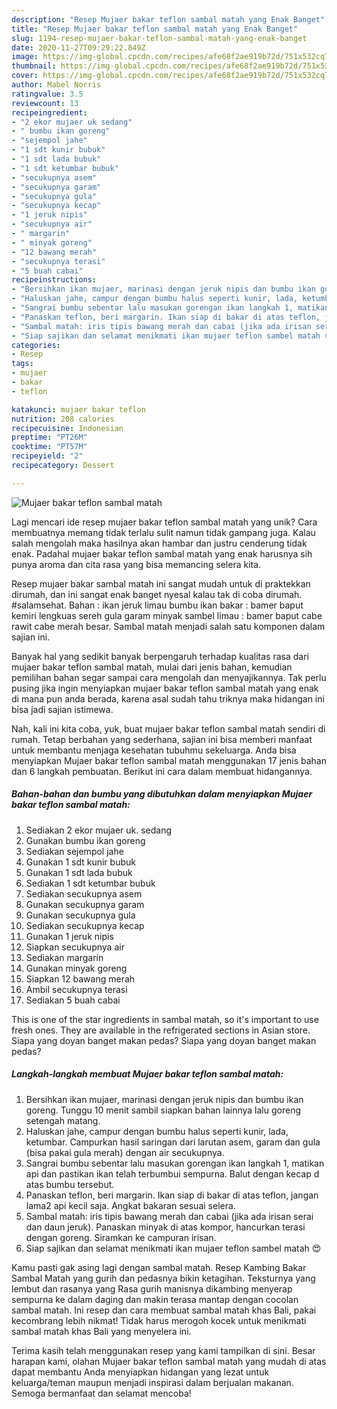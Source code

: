 ```yaml
---
description: "Resep Mujaer bakar teflon sambal matah yang Enak Banget"
title: "Resep Mujaer bakar teflon sambal matah yang Enak Banget"
slug: 1194-resep-mujaer-bakar-teflon-sambal-matah-yang-enak-banget
date: 2020-11-27T09:29:22.849Z
image: https://img-global.cpcdn.com/recipes/afe68f2ae919b72d/751x532cq70/mujaer-bakar-teflon-sambal-matah-foto-resep-utama.jpg
thumbnail: https://img-global.cpcdn.com/recipes/afe68f2ae919b72d/751x532cq70/mujaer-bakar-teflon-sambal-matah-foto-resep-utama.jpg
cover: https://img-global.cpcdn.com/recipes/afe68f2ae919b72d/751x532cq70/mujaer-bakar-teflon-sambal-matah-foto-resep-utama.jpg
author: Mabel Norris
ratingvalue: 3.5
reviewcount: 13
recipeingredient:
- "2 ekor mujaer uk sedang"
- " bumbu ikan goreng"
- "sejempol jahe"
- "1 sdt kunir bubuk"
- "1 sdt lada bubuk"
- "1 sdt ketumbar bubuk"
- "secukupnya asem"
- "secukupnya garam"
- "secukupnya gula"
- "secukupnya kecap"
- "1 jeruk nipis"
- "secukupnya air"
- " margarin"
- " minyak goreng"
- "12 bawang merah"
- "secukupnya terasi"
- "5 buah cabai"
recipeinstructions:
- "Bersihkan ikan mujaer, marinasi dengan jeruk nipis dan bumbu ikan goreng. Tunggu 10 menit sambil siapkan bahan lainnya lalu goreng setengah matang."
- "Haluskan jahe, campur dengan bumbu halus seperti kunir, lada, ketumbar. Campurkan hasil saringan dari larutan asem, garam dan gula (bisa pakai gula merah) dengan air secukupnya."
- "Sangrai bumbu sebentar lalu masukan gorengan ikan langkah 1, matikan api dan pastikan ikan telah terbumbui sempurna. Balut dengan kecap d atas bumbu tersebut."
- "Panaskan teflon, beri margarin. Ikan siap di bakar di atas teflon, jangan lama2 api kecil saja. Angkat bakaran sesuai selera."
- "Sambal matah: iris tipis bawang merah dan cabai (jika ada irisan serai dan daun jeruk). Panaskan minyak di atas kompor, hancurkan terasi dengan goreng. Siramkan ke campuran irisan."
- "Siap sajikan dan selamat menikmati ikan mujaer teflon sambel matah 😍"
categories:
- Resep
tags:
- mujaer
- bakar
- teflon

katakunci: mujaer bakar teflon 
nutrition: 208 calories
recipecuisine: Indonesian
preptime: "PT26M"
cooktime: "PT57M"
recipeyield: "2"
recipecategory: Dessert

---
```



![Mujaer bakar teflon sambal matah](https://img-global.cpcdn.com/recipes/afe68f2ae919b72d/751x532cq70/mujaer-bakar-teflon-sambal-matah-foto-resep-utama.jpg)

Lagi mencari ide resep mujaer bakar teflon sambal matah yang unik? Cara membuatnya memang tidak terlalu sulit namun tidak gampang juga. Kalau salah mengolah maka hasilnya akan hambar dan justru cenderung tidak enak. Padahal mujaer bakar teflon sambal matah yang enak harusnya sih punya aroma dan cita rasa yang bisa memancing selera kita.

Resep mujaer bakar sambal matah ini sangat mudah untuk di praktekkan dirumah, dan ini sangat enak banget nyesal kalau tak di coba dirumah. #salamsehat. Bahan : ikan jeruk limau bumbu ikan bakar : bamer baput kemiri lengkuas sereh gula garam minyak sambel limau : bamer baput cabe rawit cabe merah besar. Sambal matah menjadi salah satu komponen dalam sajian ini.

Banyak hal yang sedikit banyak berpengaruh terhadap kualitas rasa dari mujaer bakar teflon sambal matah, mulai dari jenis bahan, kemudian pemilihan bahan segar sampai cara mengolah dan menyajikannya. Tak perlu pusing jika ingin menyiapkan mujaer bakar teflon sambal matah yang enak di mana pun anda berada, karena asal sudah tahu triknya maka hidangan ini bisa jadi sajian istimewa.


Nah, kali ini kita coba, yuk, buat mujaer bakar teflon sambal matah sendiri di rumah. Tetap berbahan yang sederhana, sajian ini bisa memberi manfaat untuk membantu menjaga kesehatan tubuhmu sekeluarga. Anda bisa menyiapkan Mujaer bakar teflon sambal matah menggunakan 17 jenis bahan dan 6 langkah pembuatan. Berikut ini cara dalam membuat hidangannya.

<!--inarticleads1-->

##### Bahan-bahan dan bumbu yang dibutuhkan dalam menyiapkan Mujaer bakar teflon sambal matah:

1. Sediakan 2 ekor mujaer uk. sedang
1. Gunakan  bumbu ikan goreng
1. Sediakan sejempol jahe
1. Gunakan 1 sdt kunir bubuk
1. Gunakan 1 sdt lada bubuk
1. Sediakan 1 sdt ketumbar bubuk
1. Sediakan secukupnya asem
1. Gunakan secukupnya garam
1. Gunakan secukupnya gula
1. Sediakan secukupnya kecap
1. Gunakan 1 jeruk nipis
1. Siapkan secukupnya air
1. Sediakan  margarin
1. Gunakan  minyak goreng
1. Siapkan 12 bawang merah
1. Ambil secukupnya terasi
1. Sediakan 5 buah cabai


This is one of the star ingredients in sambal matah, so it&#39;s important to use fresh ones. They are available in the refrigerated sections in Asian store. Siapa yang doyan banget makan pedas? Siapa yang doyan banget makan pedas? 

<!--inarticleads2-->

##### Langkah-langkah membuat Mujaer bakar teflon sambal matah:

1. Bersihkan ikan mujaer, marinasi dengan jeruk nipis dan bumbu ikan goreng. Tunggu 10 menit sambil siapkan bahan lainnya lalu goreng setengah matang.
1. Haluskan jahe, campur dengan bumbu halus seperti kunir, lada, ketumbar. Campurkan hasil saringan dari larutan asem, garam dan gula (bisa pakai gula merah) dengan air secukupnya.
1. Sangrai bumbu sebentar lalu masukan gorengan ikan langkah 1, matikan api dan pastikan ikan telah terbumbui sempurna. Balut dengan kecap d atas bumbu tersebut.
1. Panaskan teflon, beri margarin. Ikan siap di bakar di atas teflon, jangan lama2 api kecil saja. Angkat bakaran sesuai selera.
1. Sambal matah: iris tipis bawang merah dan cabai (jika ada irisan serai dan daun jeruk). Panaskan minyak di atas kompor, hancurkan terasi dengan goreng. Siramkan ke campuran irisan.
1. Siap sajikan dan selamat menikmati ikan mujaer teflon sambel matah 😍


Kamu pasti gak asing lagi dengan sambal matah. Resep Kambing Bakar Sambal Matah yang gurih dan pedasnya bikin ketagihan. Teksturnya yang lembut dan rasanya yang Rasa gurih manisnya dikambing menyerap sempurna ke dalam daging dan makin terasa mantap dengan cocolan sambal matah. Ini resep dan cara membuat sambal matah khas Bali, pakai kecombrang lebih nikmat! Tidak harus merogoh kocek untuk menikmati sambal matah khas Bali yang menyelera ini. 

Terima kasih telah menggunakan resep yang kami tampilkan di sini. Besar harapan kami, olahan Mujaer bakar teflon sambal matah yang mudah di atas dapat membantu Anda menyiapkan hidangan yang lezat untuk keluarga/teman maupun menjadi inspirasi dalam berjualan makanan. Semoga bermanfaat dan selamat mencoba!
